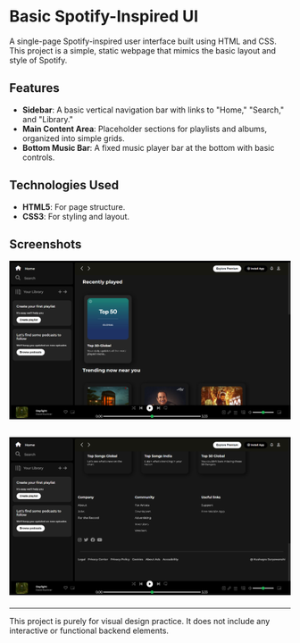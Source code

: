 # Basic Spotify-Inspired UI

A single-page Spotify-inspired user interface built using HTML and CSS. This project is a simple, static webpage that mimics the basic layout and style of Spotify.

## Features

- **Sidebar**: A basic vertical navigation bar with links to "Home," "Search," and "Library."
- **Main Content Area**: Placeholder sections for playlists and albums, organized into simple grids.
- **Bottom Music Bar**: A fixed music player bar at the bottom with basic controls.

## Technologies Used

- **HTML5**: For page structure.
- **CSS3**: For styling and layout.

## Screenshots

![Screenshot](./readme_images/img1.png)

![Screenshot](./readme_images/img2.png)
---
---

This project is purely for visual design practice. It does not include any interactive or functional backend elements.

